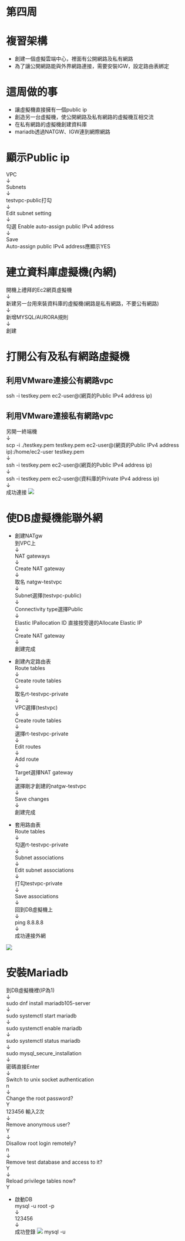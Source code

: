 # 第四周
# 複習架構
* 創建一個虛擬雲端中心，裡面有公開網路及私有網路
* 為了讓公開網路能與外界網路連接，需要安裝IGW，設定路由表綁定

# 這周做的事
* 讓虛擬機直接擁有一個public ip
* 創造另一台虛擬機，使公開網路及私有網路的虛擬機互相交流
* 在私有網路的虛擬機創建資料庫
* mariadb透過NATGW、IGW連到網際網路

# 顯示Public ip
VPC <br>↓<br>
Subnets <br>↓<br>
testvpc-public打勾<br>↓<br>
Edit subnet setting<br>↓<br>
勾選 Enable auto-assign public IPv4 address<br>↓<br>
Save<br>
Auto-assign public IPv4 address應顯示YES

# 建立資料庫虛擬機(內網)
開機上禮拜的Ec2網頁虛擬機<br>↓<br>
新建另一台用來裝資料庫的虛擬機(網路是私有網路，不要公有網路)<br>↓<br>
新增MYSQL/AURORA規則<br>↓<br>
創建

# 打開公有及私有網路虛擬機

## 利用VMware連接公有網路vpc
ssh -i testkey.pem ec2-user@(網頁的Public IPv4 address ip)

## 利用VMware連接私有網路vpc
另開一終端機<br>↓<br>
scp -i ./testkey.pem testkey.pem ec2-user@(網頁的Public IPv4 address ip):/home/ec2-user testkey.pem<br>↓<br>
ssh -i testkey.pem ec2-user@(網頁的Public IPv4 address ip)<br>↓<br>
ssh -i testkey.pem ec2-user@(資料庫的Private IPv4 address ip)<br>↓<br>
成功連接
 <img src="../pic/1003.png">

 # 使DB虛擬機能聯外網
 
 * 創建NATgw<br>
 到VPC上<br>↓<br>
 NAT gateways<br>↓<br>
 Create NAT gateway<br>↓<br>
 取名 natgw-testvpc<br>↓<br>
 Subnet選擇(testvpc-public)<br>↓<br>
 Connectivity type選擇Public<br>↓<br>
 Elastic IPallocation ID 直接按旁邊的Allocate Elastic IP<br>↓<br>
 Create NAT gateway<br>↓<br>
 創建完成<br>
 
 * 創建內定路由表<br>
 Route tables <br>↓<br>
 Create route tables <br>↓<br>
 取名rt-testvpc-private <br>↓<br>
 VPC選擇(testvpc) <br>↓<br>
 Create route tables <br>↓<br>
 選擇rt-testvpc-private <br>↓<br>
 Edit routes <br>↓<br>
 Add route<br>↓<br>
 Target選擇NAT gateway<br>↓<br>
 選擇剛才創建的natgw-testvpc <br>↓<br>
 Save changes<br>↓<br>
 創建完成<br>

 * 套用路由表<br>
 Route tables<br>↓<br>
 勾選rt-testvpc-private <br>↓<br>
 Subnet associations <br>↓<br>
 Edit subnet associations<br>↓<br> 
 打勾testvpc-private <br>↓<br>
 Save associations<br>↓<br>
 回到DB虛擬機上<br>↓<br>
 ping 8.8.8.8<br>↓<br>
 成功連接外網
 <img src="../pic/1003-1.png">

 # 安裝Mariadb
 到DB虛擬機裡(IP為1)<br>↓<br>
 sudo dnf install mariadb105-server <br>↓<br>
 sudo systemctl start mariadb <br>↓<br>
 sudo systemctl enable mariadb <br>↓<br>
 sudo systemctl status mariadb <br>↓<br>
 sudo mysql_secure_installation <br>↓<br>
 密碼直接Enter <br>↓<br>
 Switch to unix socket authentication <br>
 n <br>↓<br>
 Change the root password?<br>
 Y <br>
 123456 輸入2次 <br>↓<br>
 Remove anonymous user? <br>
 Y<br>↓<br>
 Disallow root login remotely? <br>
 n <br>↓<br>
 Remove test database and access to it?<br>
 Y <br>↓<br>
 Reload privilege tables now? <br>
 Y<br>
 * 啟動DB<br>
   mysql -u root -p <br>↓<br>
   123456<br>↓<br>
   成功登錄
   <img src="../pic/1003-2.png">
 mysql -u
 
 


 
